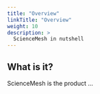 ```yaml
---
title: "Overview"
linkTitle: "Overview"
weight: 10
description: >
  ScienceMesh in nutshell
---
```


## What is it?

ScienceMesh is the product ...

